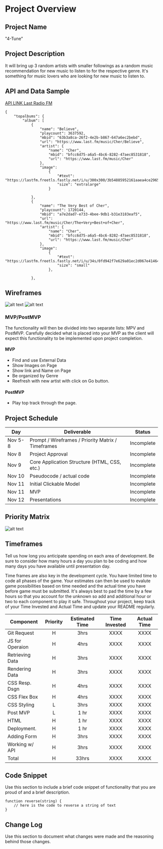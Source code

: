 # Project Overview

## Project Name

"4-Tune"

## Project Description

It will bring up 3 random artists with smaller followings as a random music recommendation for new music to listen to for the respective genre.  It's something for music lovers who are looking for new music to listen to.

## API and Data Sample

[API LINK Last Radio FM](https://www.last.fm/api)
```
{
    "topalbums": {
        "album": [
            {
                "name": "Believe",
                "playcount": 3637592,
                "mbid": "63b3a8ca-26f2-4e2b-b867-647a6ec2bebd",
                "url": "https://www.last.fm/music/Cher/Believe",
                "artist": {
                    "name": "Cher",
                    "mbid": "bfcc6d75-a6a5-4bc6-8282-47aec8531818",
                    "url": "https://www.last.fm/music/Cher"
                },
                "image": 
                    {
                        "#text": "https://lastfm.freetls.fastly.net/i/u/300x300/3b54885952161aaea4ce2965b2db1638.png",
                        "size": "extralarge"
                    }
                
            },
            {
                "name": "The Very Best of Cher",
                "playcount": 1720144,
                "mbid": "a7e2dad7-e733-4bee-9db1-b31e3183eaf5",
                "url": "https://www.last.fm/music/Cher/The+Very+Best+of+Cher",
                "artist": {
                    "name": "Cher",
                    "mbid": "bfcc6d75-a6a5-4bc6-8282-47aec8531818",
                    "url": "https://www.last.fm/music/Cher"
                },
                "image": 
                    {
                        "#text": "https://lastfm.freetls.fastly.net/i/u/34s/0fd942f7e629a01ec2d067e41464ff5d.png",
                        "size": "small"
                    },
           
            },
```

## Wireframes

![alt text](https://res.cloudinary.com/marssantos/image/upload/v1636409831/Screen_Shot_2021-11-08_at_3.44.19_PM_bx2nv6.png)
![alt text](https://res.cloudinary.com/marssantos/image/upload/v1636415984/Screen_Shot_2021-11-08_at_6.59.11_PM_laibvs.png)

### MVP/PostMVP

The functionality will then be divided into two separate lists: MPV and PostMVP.  Carefully decided what is placed into your MVP as the client will expect this functionality to be implemented upon project completion.  

#### MVP

- Find and use External Data
- Show Images on Page
- Show link and Name on  Page
- Be organized by Genre
- Reefresh with new artist with click on Go button.

#### PostMVP  

- Play top track through the page.

## Project Schedule

|  Day | Deliverable | Status
|---|---| ---|
|Nov 5-8| Prompt / Wireframes / Priority Matrix / Timeframes | Incomplete
|Nov 8| Project Approval | Incomplete
|Nov 9| Core Application Structure (HTML, CSS, etc.) | Incomplete
|Nov 10| Pseudocode / actual code | Incomplete
|Nov 11| Initial Clickable Model  | Incomplete
|Nov 11| MVP | Incomplete
|Nov 12| Presentations | Incomplete

## Priority Matrix

![alt text](https://res.cloudinary.com/marssantos/image/upload/v1636409832/Screen_Shot_2021-11-08_at_4.55.42_PM_ihfir1.png)

## Timeframes

Tell us how long you anticipate spending on each area of development. Be sure to consider how many hours a day you plan to be coding and how many days you have available until presentation day.

Time frames are also key in the development cycle.  You have limited time to code all phases of the game.  Your estimates can then be used to evalute game possibilities based on time needed and the actual time you have before game must be submitted. It's always best to pad the time by a few hours so that you account for the unknown so add and additional hour or two to each component to play it safe. Throughout your project, keep track of your Time Invested and Actual Time and update your README regularly.

| Component      | Priority | Estimated Time | Time Invested | Actual Time |
| ---            |  :---:   |     :---:      |    :---:      |    :---:    |
| Git Request    |    H     |      3hrs      |     XXXX      |     XXXX    |
| JS for Operaion|    H     |      4hrs      |     XXXX      |     XXXX    |
| Retrieving Data|    H     |      3hrs      |     XXXX      |     XXXX    |
| Rendering Data |    H     |      3hrs      |     XXXX      |     XXXX    |
| CSS Resp. Dsgn |    H     |      4hrs      |     XXXX      |     XXXX    |
| CSS Flex Box   |    H     |      4hrs      |     XXXX      |     XXXX    |
| CSS Styling    |    L     |      3hrs      |     XXXX      |     XXXX    | 
| Post MVP       |    L     |      1 hr      |     XXXX      |     XXXX    |
| HTML           |    H     |      1 hr      |     XXXX      |     XXXX    | 
| Deployment.    |    H     |      1 hr      |     XXXX      |     XXXX    | 
| Adding Form    |    H     |      3hrs      |     XXXX      |     XXXX    |
| Working w/ API |    H     |      3hrs      |     XXXX      |     XXXX    |
| Total          |    H     |      33hrs     |     XXXX      |     XXXX    |

## Code Snippet

Use this section to include a brief code snippet of functionality that you are proud of and a brief description.  

```
function reverse(string) {
	// here is the code to reverse a string of text
}
```

## Change Log
 Use this section to document what changes were made and the reasoning behind those changes.  
